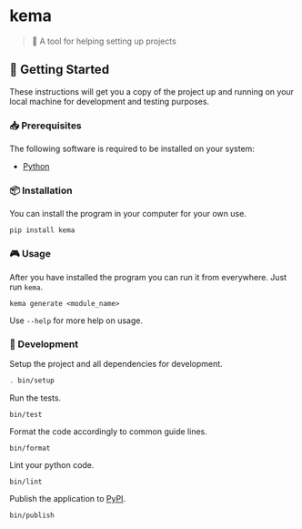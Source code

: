 # kema
> :wrench: A tool for helping setting up projects

## :rocket: Getting Started

These instructions will get you a copy of the project up and running on your
local machine for development and testing purposes.

### :inbox_tray: Prerequisites

The following software is required to be installed on your system:

- [Python](https://www.python.org/downloads/)

### :package: Installation

You can install the program in your computer for your own use.

```
pip install kema
```

### :video_game: Usage

After you have installed the program you can run it from everywhere. Just run
`kema`.

```
kema generate <module_name>
```

Use `--help` for more help on usage.

### :hammer: Development

Setup the project and all dependencies for development.

```bash
. bin/setup
```

Run the tests.

```
bin/test
```

Format the code accordingly to common guide lines.

```
bin/format
```

Lint your python code.

```
bin/lint
```

Publish the application to [PyPI](https://pypi.org/project/kema/).

```
bin/publish
```

